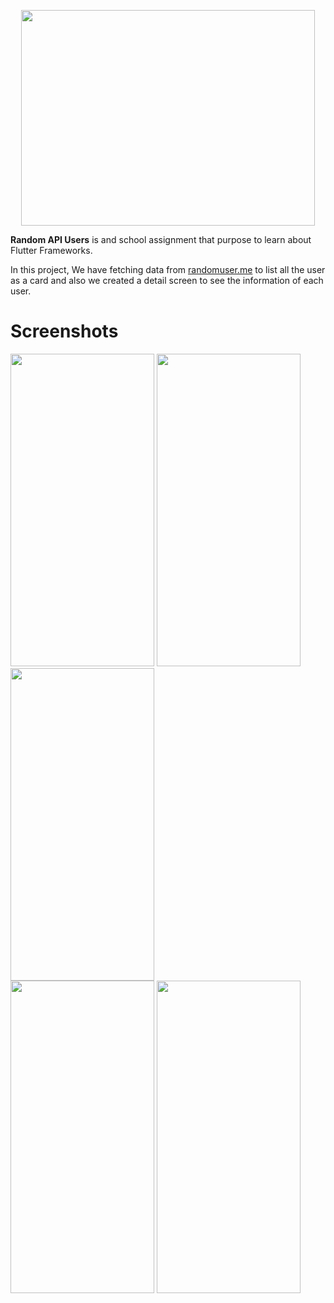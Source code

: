 <p align="center">
  <img width="470" height="345" src="https://lh3.googleusercontent.com/fife/ABSRlIp8ghjSCDrSvzSIDrTfywJbdWvuFZTLo29-es_7zVWbg2keoDMJ2cvrafkp6zCaMq8C8biStikWpOSqZYPl1_BoiNiQgH46qPwuGEoT5pYNP9VN7R5WCz5DRBBzCgn5utiTGoFGefTT9VvIRD1s2BEDP02fut0W66JLdV-h9c-5aQrtZ-Fpt9qZb1I0hGwS61ujvopMWDgbxj6qJlxSGs1iPLa5fZQujbXlQVkDz3CtacOok2aevkiPZURj30zG8YWTaZafFQZIKATXKAgEI3tqeK4lnYl4SglMhnoT8i90ZWFKyyKxtZ_AR2hXSpXytzxREtDynTX3jp2lCE5efWBXFjVuhXnymiIB-iu1ti5Fo5lmraWgpPKp7cJS2gYQYex0v9Jfjm4OfCAQ7vbGSwCFSFazy5bLvEFN2A4vUfy66MY1oSwkNO36f74esiEv0pz2AEkCeSL0vrgwKsGDpx4HBwOVIE4SFGvXO4cu06NhwvNWhkcYXy2SyASk-eFYdKvUxKfTLtFy2-G9KqhNDCIejQCFTOS1cAxhIUNUnM6QiVX2w5bGGCWjGzSuIv8baDm2AwU6J8OKDo0k3Iow9yeILThr1ZWbUQ-ussq-qmf2JZrO-IWQo35ECn84sd4vJ-4aWroQX3LCbUHIJCyt0Ie6NG_cIZoH1OZmVunHRzNiqiT039UPwQ4bPLXLyF2oME1KFBOZqBAnAWrF1gBL_pP5CgCIVd4qUA=w3360-h1878-ft" aria-hidden="true">
</p>

**Random API Users** is and school assignment that purpose to learn about Flutter Frameworks.  
 
  In this project, We have fetching data from <a href="https://randomuser.me/">randomuser.me</a> to list all the user as a card and also we created a detail screen   to see the information of each user.
  
# Screenshots

 <div style="display:inline-block">
   <img width="230" height="500" src="https://lh3.googleusercontent.com/fife/ABSRlIoAdtxV2yAxGnvKjaeN439ri63l9qdk-2ZZurUzykUsfgq8UBBISBUIWfVmt2Fq8b9Rt211RkQEHQD6H9i5FFP3funP-QQFPd7bQYi_4z2a75HDXX86exwWL2-uF0OB4yD-79qZHhWZO9xumRRxC72yGBVXM7783Vihta3MU8YMYps45qa6JiJe3hzo--wyKFA87WlvNg-phRaLlMSI_JG-BEX8GCNOWCVAc8iQRx4mPefU3ADXsdVllYxnVOJGvPgQ-2MtjcchfDFP2xaymiHtOtWPa0gEItWvrr4KGDChc8SxScJeCiKpXLCGtRbQsuhVILoi3rwQlfOU-piVLlAAjXDsVwAQF9iraqfQmT4y-qDsDNnGcKIUPLUUejKy34VopiYnn5-qoRs-nyCUo_1LlAW6r-prJUANu0QZxRtndbTOE6TAgcgjKMUJTuFXbmWCCZv2As72nIW_TP2MhZUmFkq3YWF0LcKXibNZGSi9IBI4wu52NUDRyvCMJN2GtmwTfiBmYIX3AwzAp5LE3BQYP6WwTGCzGERAIxHL4FnXzeXJNv_pFRe_HL6IV-EPEFycD5Qji7y9xv4jQ3J42L9hGQJ7Q5iLvn7_dHZwEhFQxNlxeKdQWUL0j07u2I0unngMAcWALLkfcuz4z8_-33b2ZnMOYKdmc1r7BcyDYBx5EDeXgLoIQFPMwza48xerInmBIJKquhplHVSciTfUDcdrf3ta6RrR9g=w3360-h1878-ft">
  <img width="230" height="500" src="https://lh3.googleusercontent.com/fife/ABSRlIqdOAMPyQiGOmVM3LSmxiSomW9IgNTC3A5Asb9dop0zaJpSp3cYMTN7azhgN0W9jipfTYIMLn2GZvrGjOcMjCPuqLEJhNj7EwUIhZF3KM3npqel7bbAtnNmuz7wnpxQ0JItUtF0m_cdJveBNTn99OYW5rnL32o6qYhC3WMKLG_isyK41oE5xB3xooMNZIQTI3QNhBcdcTB-vpJy3ZBr2X6aqvXEC0C8NzcMhFFaEUNdsOQIqD2AWqdw75jpNXQnlAJ7rR3lE74ecqxiTjBXXZiZbP1ZPu7H6qZsrTXcwMw7fIW61Rpy7eEB1cMsJoC6LBQvo8DW-GdpHr7Yqp02lRReNhBs9nimm0_5BVhIxj1prVhuuADjU3IsPU7Hjgf3onFUyfRZb5Ql1owJTagk_jjWtMVMW43k1xzRQJ1ogYJ6dqPwzqPF3rAilcG9RPTrm9kv0D1IckwBkAaNCbyLJMjDY1QdHg3VE75eT-PP-MGSOaLl_P_Ra-DxHfVj-AVYEfDYH8bhmx0c4Y_0-rUN9FGoql7Bjux6PIsbt2g1M_pSztG6_NeIzC0R5Yiw0gIcTHoA6Seg9j68eMjMrsbqWQQbK_W3YDVFd0YfOSWiIGyzgr5ND7B6JaUa9JeVsWL2S7N7t6FusB-yOmbaxLg3Ph8ycNDFF5EvLfYUe9kHSuCczSL14NrV1IwxMFlWUdGMD4c3Xrx3EmgeoHr8l_R-DGwHSN3khKS4yA=w3360-h1878-ft">
  <img width="230" height="500" src="https://lh3.googleusercontent.com/fife/ABSRlIoZadteaa5S-m9kvwcbEhYacR7Zs9Xnwu5i2jeqhUeBCvrzTAPlLYZT2vQTGPl9BxXqbF544KzRyI83S5y1oh_ZOwmnBWXVFzo6SUJ1me3Xv4Y7m06dialYp_G02tD3bAZdnWZw8wJcrz53Oh0zX2VzX5OeqPaPIz-EeFUUWZrfR16x6VGvfyGGdruN4l3_jJDLgJiH-cDRE7QArr5En8Y0JxAM_ZhqmZA7yobHZ_SWdOzODzaFiNiAg8obBqZTqPJYkAsYmZLGlfDyk4fEzPOqDG9WNffHUGwx2yRcV5L0pViV4fuGnRjwYXOV1ykQg2_8rV7r7i8LNZCZYTBJrm5yugMI8txxEPcLH0GUTyeFuF_nrlZNC-I55-zS7saYos7nMhlbZvvMPHjx9ph1cgVoWNYqVv6o1CIELmOSCzD5T_QHYkm18xSBAwbYxjI_u_R42ha5-9Gn9CzKJuvWFCWv692zpGu_OAzIWk63kMQkno6Zpzq1IW8V1H30KyCQsPrzlw740l5H30RiplzaGQpxgpoCzSDfU2P3Nc0By8K6nnr0p6VbxjWtLDTLWDv6Sj1jD-5BPTvczNjrywrC750pHE6Gvxkc6vPrtg7QBnC2kH_sekj4y1CyoK6mbjZf-mHwR9VoH2s7rtKCHQ8MuzXoOYFM-S0g-PGaKIiwAbwV8Fn_D6hzDF0UDoUYM3I2ijkBtPpkFsW_koPbD7eM7GbA1AYFsqS9_g=w3360-h1878-ft">
 <div>
 <div style="display:inline-block">
   <img width="230" height="500" src="https://lh3.googleusercontent.com/fife/ABSRlIpGEd5O9TouAccDrmBUjfA-Me75juqUfCb5NcXVjzbXAPHP92M6k3910GXyILNh-skaGopQwPyc1CV6Jch_ACgB671YvjwAz87eS_Raj2b1mh83AsdZjb9QDQVXw93ysQJ1tGp8-3LH6SPoyQTBWw3QlS9a1Tg5R0goxiEyJJj7deQuivfxXI1_YqNqCLsuuCbEPR2q-pyiknLU_ibnCOnVnjpy-gy3kZ68Rnxq8HkFPwTzIsjlGkBppaBIa-2tdJbpRg5C4U8S1XbiwTvI8VtUqUD0obMnHDdWbKASpIwou-xy-1NX4EnFlcAUkMmbCbzwTGqCskpg36xMNKw336qeQUIoijHSYSdmvc1HqTHEUkc7GuqpBAUnRzDp7VfP9dZVWmKy-urnqCM3vgJZshgehGx6QhL6dfKStfx2z5TLX7dbpFy3FWcWshTUkWNQwmxdWG4Rqmm3b-zEIvqc_WxBsUt0j4WfWPXVeCiyenVUuTQOz-Mpv7IABjir57MIG_GriUrYYeNPHoOaN3p99bczRlQzbewlLnFVuIzVORAbnfsNyRUG-2nzxvl5shOr1m2CgZuTJmfDrsGrtYchfaIs_i7DswuAduSKDJCkQ-vLjaFImqAVyCR5F2RCD1QCtaU-M9sN10mYYPAybfvquYTSd_UfNShAOIaLLiBz-Mw_mHdAWMwQtgjvsP5Ic8gSf_FmjxRbHgRKsj-uKHBwU1Y_qMLhCOTpfA=w3360-h1386-ft">
   <img width="230" height="500" src="https://lh3.googleusercontent.com/fife/ABSRlIpYpWZdkwcwBWNflXjesNWRSjT61dR6FhJKV3HhOgEeaIhKhLFwXvd3S6E_nHzs1qX72IIOACtUvGEzHMS3ctHhmY-Fn2Ab_DtA-GMNed1PcW6SKxjlq3Lz4ekTxTIHNmvdGl3f8Q-ShRBTtpc3IqwFkIbZ2UXDK3Ru1KI6kUKzQh2OrE4LmyBw_gnD0icKPY5FT1VdRnXAukScJuyvZ3Z4FD7aXSRUycQF0pVWRCekXAYddc95PxqlnjBip0p7wKHdISVanQaAsVfIG9V7A8JzXm0-goQsBouYW1kn-DVeydr80MeSeBZFuXGiYKAQzegmUbJakCUMSQsQmVqhUoroqQ9pcNi3SdE7peB7Z2OGCjnvr4Enw2JzLFWcaFOPQgfL8yCrQ8SWuH4JgahZMX7Yemgux4FI4NXCKxzV76iUj9dv9Yr32_i8ZxDLExeC4o3Zt5CpYD7D_9LHFotJyJKaP5o0WCYOyYr5LKinC1v_nVuzixrN_YQy4cx2DLocviEQIxPQsxb85mYmKHje2km9j1mYW9IAC_982nfgbLB9Ry0Fw6qaAns7hmGVbbaLy-sWDfNf0-fwX-ARfCFYVjBrX8PdkKGrup-2mBwlAWWgYtOAPT1-KfIy4DgyfisdMi-ToO0XJvOz9y_yEEJflRuZkC_g1LcRq0f3p7GJgXAS5_EMOValM5vSIpJSi3ykPNc7Wrif78obqk4OBcq2ZbFeAwPHfiqExA=w3360-h1878-ft">
 </div>
